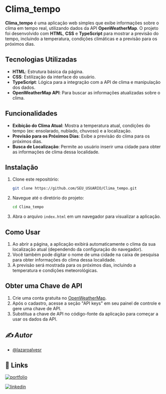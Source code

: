 # Clima_tempo

**Clima_tempo** é uma aplicação web simples que exibe informações sobre o clima em tempo real, utilizando dados da API **OpenWeatherMap**. O projeto foi desenvolvido com **HTML**, **CSS** e **TypeScript** para mostrar a previsão do tempo, incluindo a temperatura, condições climáticas e a previsão para os próximos dias.

## Tecnologias Utilizadas

- **HTML**: Estrutura básica da página.
- **CSS**: Estilização da interface do usuário.
- **TypeScript**: Lógica para a integração com a API de clima e manipulação dos dados.
- **OpenWeatherMap API**: Para buscar as informações atualizadas sobre o clima.

## Funcionalidades

- **Exibição do Clima Atual**: Mostra a temperatura atual, condições do tempo (ex: ensolarado, nublado, chuvoso) e a localização.
- **Previsão para os Próximos Dias**: Exibe a previsão do clima para os próximos dias.
- **Busca de Localização**: Permite ao usuário inserir uma cidade para obter as informações de clima dessa localidade.

## Instalação

1. Clone este repositório:
    ```bash
    git clone https://github.com/SEU_USUARIO/Clima_tempo.git
    ```

2. Navegue até o diretório do projeto:
    ```bash
    cd Clima_tempo
    ```

3. Abra o arquivo `index.html` em um navegador para visualizar a aplicação.

## Como Usar

1. Ao abrir a página, a aplicação exibirá automaticamente o clima da sua localização atual (dependendo da configuração do navegador).
2. Você também pode digitar o nome de uma cidade na caixa de pesquisa para obter informações do clima dessa localidade.
3. A previsão será mostrada para os próximos dias, incluindo a temperatura e condições meteorológicas.

## Obter uma Chave de API

1. Crie uma conta gratuita no [OpenWeatherMap](https://openweathermap.org/).
2. Após o cadastro, acesse a seção "API keys" em seu painel de controle e gere uma chave de API.
3. Substitua a chave de API no código-fonte da aplicação para começar a usar os dados da API.

## *✍️ *Autor**
- [@lazaroalvesr](https://github.com/lazaroalvesr)

## 🔗 Links

[![portfolio](https://img.shields.io/badge/my_portfolio-000?style=for-the-badge&logo=ko-fi&logoColor=white)](https://www.lazaroalvesr.com/)

[![linkedin](https://img.shields.io/badge/linkedin-0A66C2?style=for-the-badge&logo=linkedin&logoColor=white)](https://www.linkedin.com/in/l%C3%A1zaro-alves-r/)
